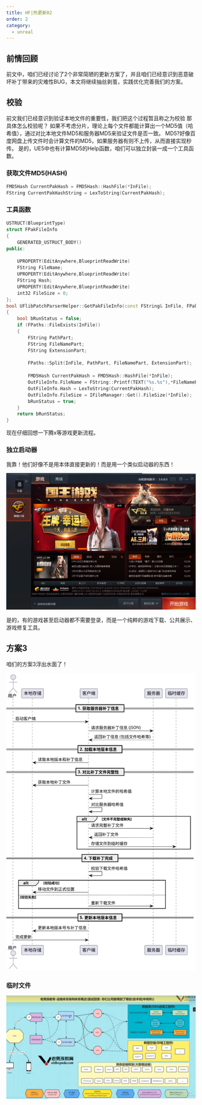 ```yaml
---
title: HF|热更新02
order: 2
category:
  - unreal
---
```


## 前情回顾

前文中，咱们已经讨论了2个非常简陋的更新方案了，并且咱们已经意识到恶意破坏补丁带来的灾难性BUG，本文将继续抽丝剥茧，实践优化完善我们的方案。

## 校验

<chatmessage avatar="../../assets/emoji/bqb (2).png" :avatarWidth="40" alignLeft>
前文我们已经意识到验证本地文件的重要性，我们把这个过程暂且称之为校验
</chatmessage>

<chatmessage avatar=" ../../assets/emoji/hx.png" :avatarWidth="40">
那具体怎么校验呢？
</chatmessage>

<chatmessage avatar="../../assets/emoji/bqb (2).png" :avatarWidth="40" alignLeft>
如果不考虑分片，理论上每个文件都能计算出一个MD5值（哈希值），通过对比本地文件MD5和服务器MD5来验证文件是否一致。
</chatmessage>

<chatmessage avatar=" ../../assets/emoji/hx.png" :avatarWidth="40">
MD5?好像百度网盘上传文件时会计算文件的MD5，如果服务器有则不上传，从而直接实现秒传。
</chatmessage>

<chatmessage avatar="../../assets/emoji/bqb (2).png" :avatarWidth="40" alignLeft>
是的，UE5中也有计算MD5的Help函数，咱们可以独立封装一成一个工具函数。
</chatmessage>

### 获取文件MD5(HASH)

```cpp
FMD5Hash CurrentPakHash = FMD5Hash::HashFile(*InFile);
FString CurrentPakHashString = LexToString(CurrentPakHash);
```

### 工具函数

```cpp
USTRUCT(BlueprintType)
struct FPakFileInfo
{
	GENERATED_USTRUCT_BODY()
public:

	UPROPERTY(EditAnywhere,BlueprintReadWrite)
	FString FileName;
	UPROPERTY(EditAnywhere,BlueprintReadWrite)
	FString Hash;
	UPROPERTY(EditAnywhere,BlueprintReadWrite)
	int32 FileSize = 0;
};
bool UFlibPatchParserHelper::GetPakFileInfo(const FString& InFile, FPakFileInfo& OutFileInfo)
{
	bool bRunStatus = false;
	if (FPaths::FileExists(InFile))
	{
		FString PathPart;
		FString FileNamePart;
		FString ExtensionPart;

		FPaths::Split(InFile, PathPart, FileNamePart, ExtensionPart);

		FMD5Hash CurrentPakHash = FMD5Hash::HashFile(*InFile);
		OutFileInfo.FileName = FString::Printf(TEXT("%s.%s"),*FileNamePart,*ExtensionPart);
		OutFileInfo.Hash = LexToString(CurrentPakHash);
		OutFileInfo.FileSize = IFileManager::Get().FileSize(*InFile);
		bRunStatus = true;
	}
	return bRunStatus;
}
```


<chatmessage avatar="../../assets/emoji/bqb (2).png" :avatarWidth="40" alignLeft>
现在仔细回想一下腾x等游戏更新流程。
</chatmessage>

### 独立启动器

<chatmessage avatar=" ../../assets/emoji/hx.png" :avatarWidth="40">
我靠！他们好像不是用本体直接更新的！而是用一个类似启动器的东西！
</chatmessage>

![](..%2Fassets%2Fhotfix031.png)

<chatmessage avatar="../../assets/emoji/bqb (2).png" :avatarWidth="40" alignLeft>
是的，有的游戏甚至启动器都不需要登录，而是一个纯粹的游戏下载、公共展示、游戏修复工具。
</chatmessage>


## 方案3

<chatmessage avatar="../../assets/emoji/bqb (2).png" :avatarWidth="40" alignLeft>
咱们的方案3浮出水面了！
</chatmessage>

![](..%2Fassets%2Fhotfix2.svg)

### 临时文件


![](..%2Fassets%2Fwljg001.png)


